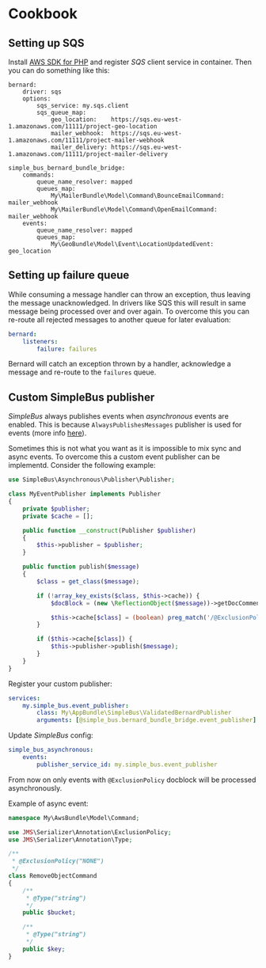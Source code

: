 # Cookbook

## Setting up SQS

Install [AWS SDK for PHP](https://aws.amazon.com/sdk-for-php/) and register _SQS_ client service in container. Then you can do something like this:

```yaml:
bernard:
    driver: sqs
    options:
        sqs_service: my.sqs.client
        sqs_queue_map: 
            geo_location:    https://sqs.eu-west-1.amazonaws.com/11111/project-geo-location
            mailer_webhook:  https://sqs.eu-west-1.amazonaws.com/11111/project-mailer-webhook
            mailer_delivery: https://sqs.eu-west-1.amazonaws.com/11111/project-mailer-delivery

simple_bus_bernard_bundle_bridge:
    commands:
        queue_name_resolver: mapped
        queues_map:
            My\MailerBundle\Model\Command\BounceEmailCommand: mailer_webhook
            My\MailerBundle\Model\Command\OpenEmailCommand:   mailer_webhook
    events:
        queue_name_resolver: mapped
        queues_map:
            My\GeoBundle\Model\Event\LocationUpdatedEvent: geo_location
```

## Setting up failure queue

While consuming a message handler can throw an exception, thus leaving the message unacknowledged. In drivers like SQS this will result in same message being processed over and over again. To overcome this you can re-route all rejected messages to another queue for later evaluation:

```yaml
bernard:
    listeners:
        failure: failures
```

Bernard will catch an exception thrown by a handler, acknowledge a message and re-route to the `failures` queue. 

## Custom SimpleBus publisher

_SimpleBus_ always publishes events when _asynchronous_ events are enabled. This is because `AlwaysPublishesMessages` publisher is used for events (more info [here](http://simplebus.github.io/Asynchronous/doc/publishing_messages.html)).

Sometimes this is not what you want as it is impossible to mix sync and async events. To overcome this a custom event publisher can be implementd. Consider the following example:

```php
use SimpleBus\Asynchronous\Publisher\Publisher;

class MyEventPublisher implements Publisher
{
    private $publisher;
    private $cache = [];

    public function __construct(Publisher $publisher)
    {
        $this->publisher = $publisher;
    }

    public function publish($message)
    {
        $class = get_class($message);

        if (!array_key_exists($class, $this->cache)) {
            $docBlock = (new \ReflectionObject($message))->getDocComment();

            $this->cache[$class] = (boolean) preg_match('/@ExclusionPolicy\(/', $docBlock);
        }

        if ($this->cache[$class]) {
            $this->publisher->publish($message);
        }
    }
}
```

Register your custom publisher:

```yaml
services:
    my.simple_bus.event_publisher:
        class: My\AppBundle\SimpleBus\ValidatedBernardPublisher
        arguments: [@simple_bus.bernard_bundle_bridge.event_publisher]
```

Update _SimpleBus_ config:

```yaml
simple_bus_asynchronous:
    events:
        publisher_service_id: my.simple_bus.event_publisher
```

From now on only events with `@ExclusionPolicy` docblock will be processed asynchronously.

Example of async event:

```php
namespace My\AwsBundle\Model\Command;

use JMS\Serializer\Annotation\ExclusionPolicy;
use JMS\Serializer\Annotation\Type;

/**
 * @ExclusionPolicy("NONE")
 */
class RemoveObjectCommand
{
    /**
     * @Type("string")
     */
    public $bucket;

    /**
     * @Type("string")
     */
    public $key;
}

```

